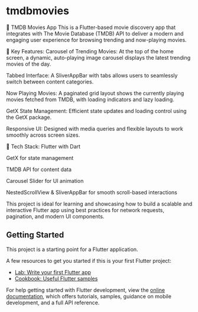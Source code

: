 # tmdbmovies

📱 TMDB Movies App
This is a Flutter-based movie discovery app that integrates with The Movie Database (TMDB) API to deliver a modern and engaging user experience for browsing trending and now-playing movies.

🔧 Key Features:
Carousel of Trending Movies: At the top of the home screen, a dynamic, auto-playing image carousel displays the latest trending movies of the day.

Tabbed Interface: A SliverAppBar with tabs allows users to seamlessly switch between content categories.

Now Playing Movies: A paginated grid layout shows the currently playing movies fetched from TMDB, with loading indicators and lazy loading.

GetX State Management: Efficient state updates and loading control using the GetX package.

Responsive UI: Designed with media queries and flexible layouts to work smoothly across screen sizes.

🧩 Tech Stack:
Flutter with Dart

GetX for state management

TMDB API for content data

Carousel Slider for UI animation

NestedScrollView & SliverAppBar for smooth scroll-based interactions

This project is ideal for learning and showcasing how to build a scalable and interactive Flutter app using best practices for network requests, pagination, and modern UI components.
## Getting Started

This project is a starting point for a Flutter application.

A few resources to get you started if this is your first Flutter project:

- [Lab: Write your first Flutter app](https://docs.flutter.dev/get-started/codelab)
- [Cookbook: Useful Flutter samples](https://docs.flutter.dev/cookbook)

For help getting started with Flutter development, view the
[online documentation](https://docs.flutter.dev/), which offers tutorials,
samples, guidance on mobile development, and a full API reference.
